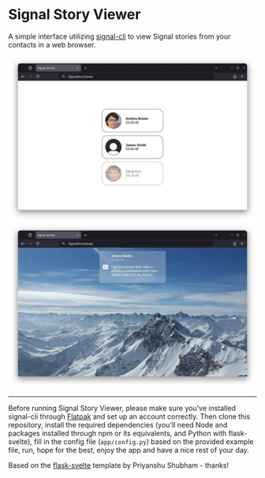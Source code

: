 # Signal Story Viewer

A simple interface utilizing [signal-cli](https://github.com/AsamK/signal-cli) to view Signal stories from your contacts in a web browser.

<!--
    Faces in screenshots were generated by https://thispersondoesnotexist.com/ 
    and the mounatin picture is from https://pixabay.com/photos/rough-horn-alpine-2146181/
-->
<p align="center">
    <img src="./README_ASSETES/overview.webp" alt="A page showing a list of stories created by the user's contacts">
    <img src="./README_ASSETES/story.webp" alt="A page showing a picture story by a contact">
</p>

---

Before running Signal Story Viewer, please make sure you've installed signal-cli through [Flatpak](https://flathub.org/apps/org.asamk.SignalCli) and set up an account correctly. Then clone this repository, install the required dependencies (you'll need Node and packages installed through npm or its equivalents, and Python with flask-svelte), fill in the config file (`app/config.py`) based on the provided example file, run, hope for the best, enjoy the app and have a nice rest of your day.

Based on the [flask-svelte](https://github.com/priyanshu-shubham/flask-svelte) template by Priyanshu Shubham  - thanks!